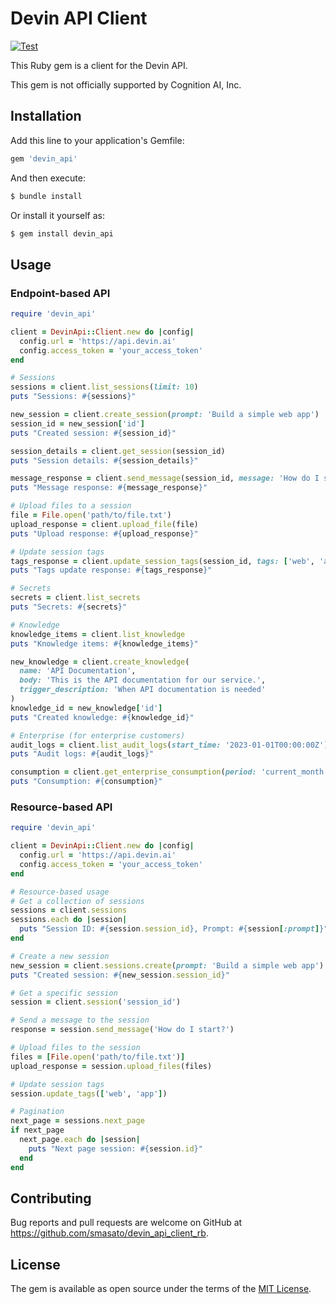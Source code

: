 # Devin API Client
[![Test](https://github.com/smasato/devin_api_client_rb/actions/workflows/rspec.yml/badge.svg)](https://github.com/smasato/devin_api_client_rb/actions/workflows/rspec.yml?query=branch%3Amain)

This Ruby gem is a client for the Devin API.

This gem is not officially supported by Cognition AI, Inc.

## Installation

Add this line to your application's Gemfile:

```ruby
gem 'devin_api'
```

And then execute:

```bash
$ bundle install
```

Or install it yourself as:

```bash
$ gem install devin_api
```

## Usage

### Endpoint-based API

```ruby
require 'devin_api'

client = DevinApi::Client.new do |config|
  config.url = 'https://api.devin.ai'
  config.access_token = 'your_access_token'
end

# Sessions
sessions = client.list_sessions(limit: 10)
puts "Sessions: #{sessions}"

new_session = client.create_session(prompt: 'Build a simple web app')
session_id = new_session['id']
puts "Created session: #{session_id}"

session_details = client.get_session(session_id)
puts "Session details: #{session_details}"

message_response = client.send_message(session_id, message: 'How do I start?')
puts "Message response: #{message_response}"

# Upload files to a session
file = File.open('path/to/file.txt')
upload_response = client.upload_file(file)
puts "Upload response: #{upload_response}"

# Update session tags
tags_response = client.update_session_tags(session_id, tags: ['web', 'app'])
puts "Tags update response: #{tags_response}"

# Secrets
secrets = client.list_secrets
puts "Secrets: #{secrets}"

# Knowledge
knowledge_items = client.list_knowledge
puts "Knowledge items: #{knowledge_items}"

new_knowledge = client.create_knowledge(
  name: 'API Documentation',
  body: 'This is the API documentation for our service.',
  trigger_description: 'When API documentation is needed'
)
knowledge_id = new_knowledge['id']
puts "Created knowledge: #{knowledge_id}"

# Enterprise (for enterprise customers)
audit_logs = client.list_audit_logs(start_time: '2023-01-01T00:00:00Z')
puts "Audit logs: #{audit_logs}"

consumption = client.get_enterprise_consumption(period: 'current_month')
puts "Consumption: #{consumption}"
```

### Resource-based API

```ruby
require 'devin_api'

client = DevinApi::Client.new do |config|
  config.url = 'https://api.devin.ai'
  config.access_token = 'your_access_token'
end

# Resource-based usage
# Get a collection of sessions
sessions = client.sessions
sessions.each do |session|
  puts "Session ID: #{session.session_id}, Prompt: #{session[:prompt]}"
end

# Create a new session
new_session = client.sessions.create(prompt: 'Build a simple web app')
puts "Created session: #{new_session.session_id}"

# Get a specific session
session = client.session('session_id')

# Send a message to the session
response = session.send_message('How do I start?')

# Upload files to the session
files = [File.open('path/to/file.txt')]
upload_response = session.upload_files(files)

# Update session tags
session.update_tags(['web', 'app'])

# Pagination
next_page = sessions.next_page
if next_page
  next_page.each do |session|
    puts "Next page session: #{session.id}"
  end
end
```

## Contributing

Bug reports and pull requests are welcome on GitHub at https://github.com/smasato/devin_api_client_rb.

## License

The gem is available as open source under the terms of the [MIT License](https://opensource.org/licenses/MIT).
